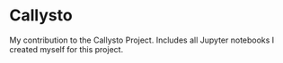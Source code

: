 # Callysto
My contribution to the Callysto Project. Includes all Jupyter notebooks I created myself for this project.
